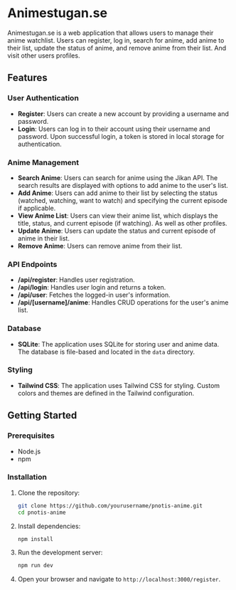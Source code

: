 # Animestugan.se

Animestugan.se is a web application that allows users to manage their anime watchlist. Users can register, log in, search for anime, add anime to their list, update the status of anime, and remove anime from their list. And visit other users profiles.

## Features

### User Authentication

- **Register**: Users can create a new account by providing a username and password.
- **Login**: Users can log in to their account using their username and password. Upon successful login, a token is stored in local storage for authentication.

### Anime Management

- **Search Anime**: Users can search for anime using the Jikan API. The search results are displayed with options to add anime to the user's list.
- **Add Anime**: Users can add anime to their list by selecting the status (watched, watching, want to watch) and specifying the current episode if applicable.
- **View Anime List**: Users can view their anime list, which displays the title, status, and current episode (if watching). As well as other profiles.
- **Update Anime**: Users can update the status and current episode of anime in their list.
- **Remove Anime**: Users can remove anime from their list.

### API Endpoints

- **/api/register**: Handles user registration.
- **/api/login**: Handles user login and returns a token.
- **/api/user**: Fetches the logged-in user's information.
- **/api/[username]/anime**: Handles CRUD operations for the user's anime list.

### Database

- **SQLite**: The application uses SQLite for storing user and anime data. The database is file-based and located in the `data` directory.

### Styling

- **Tailwind CSS**: The application uses Tailwind CSS for styling. Custom colors and themes are defined in the Tailwind configuration.

## Getting Started

### Prerequisites

- Node.js
- npm

### Installation

1. Clone the repository:
   ```bash
   git clone https://github.com/yourusername/pnotis-anime.git
   cd pnotis-anime
   ```

2. Install dependencies:
   ```bash
   npm install
   ```

3. Run the development server:
   ```bash
   npm run dev
   ```

4. Open your browser and navigate to `http://localhost:3000/register`.
